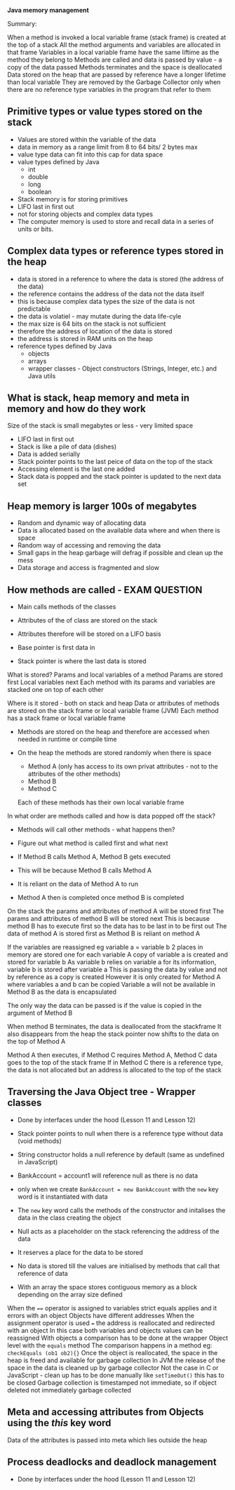 __Java memory management__

Summary:

When a method is invoked a local variable frame (stack frame) is created at the top of a stack
All the method arguments and variables are allocated in that frame
Variables in a local variable frame have the same liftime as the method they belong to
Methods are called and data is passed by value - a copy of the data passed
Methods terminates and the space is deallocated
Data stored on the heap that are passed by reference have a longer lifetime than local variable
They are removed by the Garbage Collector only when there are no reference type variables in the program that refer to them

## Primitive types or value types stored on the stack

- Values are stored within the variable of the data
- data in memory as a range limit from 8 to 64 bits/ 2 bytes max
- value type data can fit into this cap for data space
- value types defined by Java
  - int
  - double
  - long
  - boolean
- Stack memory is for storing primitives
- LIFO last in first out
- not for storing objects and complex data types
- The computer memory is used to store and recall data in a series of units or bits.

## Complex data types or reference types stored in the heap

- data is stored in a reference to where the data is stored (the address of the data)
- the reference contains the address of the data not the data itself
- this is because complex data types the size of the data is not predictable
- the data is volatiel - may mutate during the data life-cyle
- the max size is 64 bits on the stack is not sufficient
- therefore the address of location of the data is stored
- the address is stored in RAM units on the heap
- reference types defined by Java
  - objects
  - arrays
  - wrapper classes - Object constructors (Strings, Integer, etc.) and Java utils

## What is stack, heap memory and meta in memory and how do they work

Size of the stack is small megabytes or less - very limited space

- LIFO last in first out
- Stack is like a pile of data (dishes)
- Data is added serially
- Stack pointer points to the last peice of data on the top of the stack
- Accessing element is the last one added
- Stack data is popped and the stack pointer is updated to the next data set

## Heap memory is larger 100s of megabytes

- Random and dynamic way of allocating data
- Data is allocated based on the available data where and when there is space
- Random way of accessing and removing the data
- Small gaps in the heap garbage will defrag if possible and clean up the mess
- Data storage and access is fragmented and slow

## How methods are called - EXAM QUESTION

- Main calls methods of the classes
- Attributes of the of class are stored on the stack
- Attributes therefore will be stored on a LIFO basis

- Base pointer is first data in
- Stack pointer is where the last data is stored

What is stored?
Params and local variables of a method
Params are stored first
Local variables next
Each method with its params and variables are stacked one on top of each other

Where is it stored - both on stack and heap
Data or attributes of methods are stored on the stack frame or local variable frame (JVM)
Each method has a stack frame or local variable frame

- Methods are stored on the heap and therefore are accessed when needed in runtime or compile time
- On the heap the methods are stored randomly when there is space
  - Method A (only has access to its own privat attributes - not to the attributes of the other methods)
  - Method B
  - Method C

  Each of these methods has their own local variable frame

In what order are methods called and how is data popped off the stack?

- Methods will call other methods - what happens then?
- Figure out what method is called first and what next

- If Method B calls Method A, Method B gets executed
- This will be because Method B calls Method A
- It is reliant on the data of Method A to run
- Method A then is completed once method B is completed

On the stack the params and attributes of method A will be stored first
The params and attributes of method B will be stored next
This is because method B has to execute first so the data has to be last in to be first out
The data of method A is stored first as Method B is reliant on method A

If the variables are reassigned eg variable a = variable b
2 places in memory are stored one for each variable
A copy of variable a is created and stored for variable b
As variable b relies on variable a for its information, variable b is stored after variable a
This is passing the data by value and not by reference as a copy is created
However it is only created for Method A where variables a and b can be copied
Variable a will not be available in Method B as the data is encapsulated

The only way the data can be passed is if the value is copied in the argument of Method B

When method B terminates, the data is deallocated from the stackframe
It also disappears from the heap
the stack pointer now shifts to the data on the top of Method A

Method A then executes, if Method C requires Method A, Method C data goes to the top of the stack frame
If in Method C there is a reference type, the data is not allocated but an address is allocated to the top of the stack

## Traversing the Java Object tree - Wrapper classes

- Done by interfaces under the hood (Lesson 11 and Lesson 12)

- Stack pointer points to null when there is a reference type without data (void methods)
- String constructor holds a null reference by default (same as undefined in JavaScript)
- BankAccount = account1 will reference null as there is no data
- only when we create `BankAccount = new BankAccount` with the `new` key word is it instantiated with data
- The `new` key word calls the methods of the constructor and initalises the data in the class creating the object
- Null acts as a placeholder on the stack referencing the address of the data
- It reserves a place for the data to be stored
- No data is stored till the values are initialised by methods that call that reference of data
- With an array the space stores contiguous memory as a block depending on the array size defined

When the `==` operator is assigned to variables strict equals applies and it errors with an object
Objects have different addresses
When the assignment operator is used `=` the address is reallocated and redirected with an object
In this case both variables and objects values can be reassigned
With objects a comparison has to be done at the wrapper Object level with the `equals` method
The comparison happens in a method eg: `checkEquals (ob1 ob2){}`
Once the object is reallocated, the space in the heap is freed and available for garbage collection
In JVM the release of the space in the data is cleaned up by garbage collector
Not the case in C or JavaScript - clean up has to be done manually like `setTimeOut()` this has to be closed
Garbage collection is timestamped not immediate, so if object deleted not immediately garbage collected

## Meta and accessing attributes from Objects using the _this_ key word

Data of the attributes is passed into meta which lies outside the heap

## Process deadlocks and deadlock management

- Done by interfaces under the hood (Lesson 11 and Lesson 12)